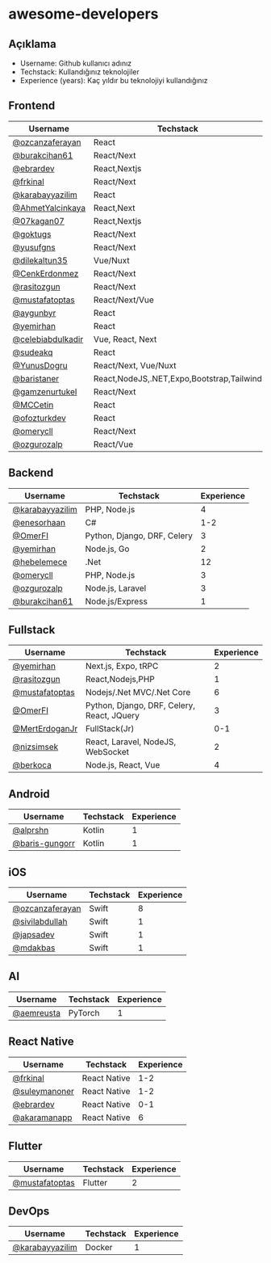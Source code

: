 # awesome-developers

## Açıklama

- Username: Github kullanıcı adınız
- Techstack: Kullandığınız teknolojiler
- Experience (years): Kaç yıldır bu teknolojiyi kullandığınız


## Frontend
| Username       | Techstack                                 | Experience |
|----------------|-------------------------------------------|------------|
| [@ozcanzaferayan](https://github.com/ozcanzaferayan) | React                                     | 8          |
| [@burakcihan61](https://github.com/burakcihan61) | React/Next                                | 2          |
| [@ebrardev](https://github.com/ebrardev) | React,Nextjs                              | 1-2        |
| [@frkinal](https://github.com/frkinal) | React/Next                                | 1-2        |
| [@karabayyazilim](https://github.com/karabayyazilim) | React                                     | 2          |
| [@AhmetYalcinkaya](https://github.com/AhmetYalcinkaya) | React,Next                                | 2          |
| [@07kagan07](https://github.com/07kagan07) | React,Nextjs                              | 1          |
| [@goktugs](https://github.com/goktugs) | React/Next                                | 3          |
| [@yusufgns](https://github.com/yusufgns) | React/Next                                | 0-1        |
| [@dilekaltun35](https://github.com/dilekaltun35) | Vue/Nuxt                                  | 0-1        |
| [@CenkErdonmez](https://github.com/CenkErdonmez) | React/Next                                | 0-1        |
| [@rasitozgun](https://github.com/rasitozgun) | React/Next                                | 0-1        |
| [@mustafatoptas](https://github.com/mustafatoptas) | React/Next/Vue                            | 6          |
| [@aygunbyr](https://github.com/aygunbyr) | React                                     | 1          |
| [@yemirhan](https://github.com/yemirhan) | React                                     | 4          |
|[@celebiabdulkadir](https://github.com/celebiabdulkadir) | Vue, React, Next                          | 1          |
| [@sudeakq](https://github.com/sudeakq) | React                                     | 0-1        |
| [@YunusDogru](https://github.com/YunusDogru) | React/Next, Vue/Nuxt                      | 0-1        |
| [@baristaner](https://github.com/baristaner) | React,NodeJS,.NET,Expo,Bootstrap,Tailwind | 0-1        |
| [@gamzenurtukel](https://github.com/gamzenurtukel) | React/Next                                | 2          |
| [@MCCetin](https://github.com/MCCetin) | React                                     | 1          |
| [@ofozturkdev](https://github.com/ofozturkdev) | React                                     | 1          |
| [@omerycll](https://github.com/omerycll) | React/Next                                | 4          |
| [@ozgurozalp](https://github.com/ozgurozalp) | React/Vue                                 | 3          |




## Backend
| Username        | Techstack                   | Experience |
| --------------- |-----------------------------|------------|
| [@karabayyazilim](https://github.com/karabayyazilim) | PHP, Node.js                | 4          |
| [@enesorhaan](https://github.com/enesorhaan) | C#                          | 1-2        |
| [@OmerFI](https://github.com/OmerFI)  | Python, Django, DRF, Celery | 3          |
|[@yemirhan](https://github.com/yemirhan) | Node.js, Go                 | 2          |
| [@hebelemece](https://github.com/hebelemece) | .Net                        | 12         |
| [@omerycll](https://github.com/omerycll) | PHP, Node.js                | 3          |
| [@ozgurozalp](https://github.com/ozgurozalp) | Node.js, Laravel	           | 3          |
| [@burakcihan61](https://github.com/burakcihan61) | Node.js/Express             | 1          |

## Fullstack

| Username        | Techstack    | Experience |
| --------------- | ------------ |------------ |
| [@yemirhan](https://github.com/yemirhan) | Next.js, Expo, tRPC | 2          |
| [@rasitozgun](https://github.com/rasitozgun)  | React,Nodejs,PHP | 1          |
| [@mustafatoptas](https://github.com/mustafatoptas) | Nodejs/.Net MVC/.Net Core | 6          |
| [@OmerFI](https://github.com/OmerFI)   | Python, Django, DRF, Celery, React, JQuery | 3          |
| [@MertErdoganJr](https://github.com/MertErdoganJr) | FullStack(Jr)  | 0-1        |
| [@nizsimsek](https://github.com/nizsimsek) | React, Laravel, NodeJS, WebSocket | 2          |
| [@berkoca](https://github.com/berkoca) | Node.js, React, Vue| 4          |

## Android
| Username        | Techstack | Experience |
| --------------- | --------- | ---------- |
| [@alprshn](https://github.com/alprshn)		 | Kotlin    | 1          |
| [@baris-gungorr](https://github.com/baris-gungorr) | Kotlin     |  1         |

## iOS
| Username        | Techstack  | Experience |
| --------------- | ---------- | ---------- |
| [@ozcanzaferayan](https://github.com/ozcanzaferayan) | Swift      | 8          |
| [@sivilabdullah](https://github.com/sivilabdullah) | Swift      | 1          |
| [@japsadev](https://github.com/japsadev) | Swift      | 1          |
| [@mdakbas](https://github.com/mdakbas) | Swift      | 1          |

## AI
| Username        | Techstack  | Experience |
| --------------- | ---------- | ---------- |
| [@aemreusta](https://github.com/aemreusta)  | PyTorch | 1          |

## React Native
| Username        | Techstack | Experience |
| --------------- | --------- | ---------- |
| [@frkinal](https://github.com/frkinal)   | React Native| 1-2      |
| [@suleymanoner](https://github.com/suleymanoner) | React Native | 1-2     |
| [@ebrardev](https://github.com/ebrardev)    | React Native | 0-1|
| [@akaramanapp](https://github.com/akaramanapp) | React Native | 6 |

## Flutter
| Username        | Techstack | Experience |
| --------------- | --------- | ---------- |
| [@mustafatoptas](https://github.com/mustafatoptas)  | Flutter | 2             |


## DevOps
| Username        | Techstack  | Experience |
| --------------- | ---------- | ---------- |
| [@karabayyazilim](https://github.com/karabayyazilim) | Docker     | 1          |
